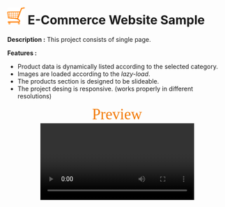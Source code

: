 # <img src="images/shopping.png" alt="drawing" width="40" /> E-Commerce Website Sample

**Description :** This project consists of single page. 

**Features :**

- Product data is dynamically listed according to the selected category.
- Images are loaded according to the *lazy-load*.
- The products section is designed to be slideable.
- The project desing is responsive. (works properly in different resolutions)


<style>
.preview {
    text-align:center;
    color: #f37a03;
    font-weight:400;
    font-size: 35px;
    font-family: cursive;
}

.myVideo{
    display:flex;
    margin : auto;
    width: 70%;
    
}
</style>

<div class="preview">
    Preview 
</div>

<video class="myVideo" controls>
  <source src="/images/E-commerce Sample.mp4" type="video/mp4">
</video>

